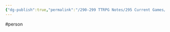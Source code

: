 ```yaml
---
{"dg-publish":true,"permalink":"/290-299 TTRPG Notes/295 Current Games/11 Weeping City/Wiki/Person/Ilvrae/"}
---
```



#person 